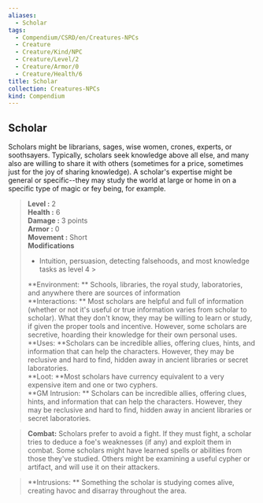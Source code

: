 ```yaml
---
aliases:
  - Scholar
tags:
  - Compendium/CSRD/en/Creatures-NPCs
  - Creature
  - Creature/Kind/NPC
  - Creature/Level/2
  - Creature/Armor/0
  - Creature/Health/6
title: Scholar
collection: Creatures-NPCs
kind: Compendium
---
```

## Scholar  
Scholars might be librarians, sages, wise women, crones, experts, or soothsayers. Typically, scholars seek knowledge above all else, and many also are willing to share it with others (sometimes for a price, sometimes just for the joy of sharing knowledge). A scholar's expertise might be general or specific--they may study the world at large or home in on a specific type of magic or fey being, for example.  

  
> **Level :** 2  
> **Health :** 6  
> **Damage :** 3 points  
> **Armor :** 0  
> **Movement :** Short  
> **Modifications**  
>- Intuition, persuasion, detecting falsehoods, and most knowledge tasks as level 4 >
>  
> **Environment: ** Schools, libraries, the royal study, laboratories, and anywhere there are sources of information  
> **Interactions: ** Most scholars are helpful and full of information (whether or not it's useful or true information varies from scholar to scholar). What they don't know, they may be willing to learn or study, if given the proper tools and incentive. However, some scholars are secretive, hoarding their knowledge for their own personal uses.  
> **Uses: **Scholars can be incredible allies, offering clues, hints, and information that can help the characters. However, they may be reclusive and hard to find, hidden away in ancient libraries or secret laboratories.  
> **Loot: **Most scholars have currency equivalent to a very expensive item and one or two cyphers.  
> **GM Intrusion: ** Scholars can be incredible allies, offering clues, hints, and information that can help the characters. However, they may be reclusive and hard to find, hidden away in ancient libraries or secret laboratories.  

> **Combat:** 
> Scholars prefer to avoid a fight. If they must fight, a scholar tries to deduce a foe's weaknesses (if any) and exploit them in combat. Some scholars might have learned spells or abilities from those they've studied. Others might be examining a useful cypher or artifact, and will use it on their attackers.  
  

> **Intrusions: ** 
> Something the scholar is studying comes alive, creating havoc and disarray throughout the area.  
